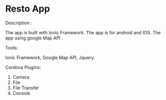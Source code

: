 # Resto App
Description :

The app is built with Ionic Framework. The app is for android and IOS. The app using google Map API .

Tools:

Ionic Framework, Google Map API, Jquery.

Cordova Plugins:
1. Camera
2. File
3. File Transfer
4. Console

